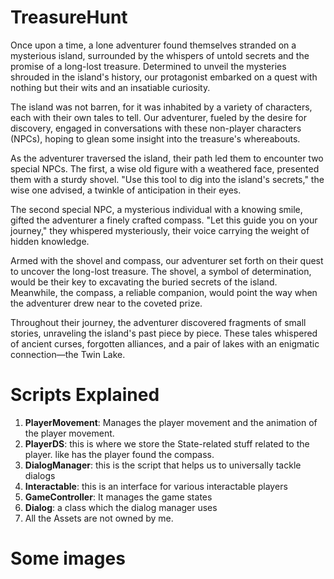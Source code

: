 # TreasureHunt
Once upon a time, a lone adventurer found themselves stranded on a mysterious island, surrounded by the whispers of untold secrets and the promise of a long-lost treasure. Determined to unveil the mysteries shrouded in the island's history, our protagonist embarked on a quest with nothing but their wits and an insatiable curiosity.

The island was not barren, for it was inhabited by a variety of characters, each with their own tales to tell. Our adventurer, fueled by the desire for discovery, engaged in conversations with these non-player characters (NPCs), hoping to glean some insight into the treasure's whereabouts.

As the adventurer traversed the island, their path led them to encounter two special NPCs. The first, a wise old figure with a weathered face, presented them with a sturdy shovel. "Use this tool to dig into the island's secrets," the wise one advised, a twinkle of anticipation in their eyes.

The second special NPC, a mysterious individual with a knowing smile, gifted the adventurer a finely crafted compass. "Let this guide you on your journey," they whispered mysteriously, their voice carrying the weight of hidden knowledge.

Armed with the shovel and compass, our adventurer set forth on their quest to uncover the long-lost treasure. The shovel, a symbol of determination, would be their key to excavating the buried secrets of the island. Meanwhile, the compass, a reliable companion, would point the way when the adventurer drew near to the coveted prize.

Throughout their journey, the adventurer discovered fragments of small stories, unraveling the island's past piece by piece. These tales whispered of ancient curses, forgotten alliances, and a pair of lakes with an enigmatic connection—the Twin Lake.

# Scripts Explained
1. **PlayerMovement**: Manages the player movement and the animation of the player movement.
2. **PlayerDS**: this is where we store the State-related stuff related to the player. like has the player found the compass.
3. **DialogManager**: this is the script that helps us to universally tackle dialogs
4. **Interactable**: this is an interface for various interactable players
5. **GameController**: It manages the game states
6. **Dialog**: a class which the dialog manager uses
7. All the Assets are not owned by me.

# Some images

